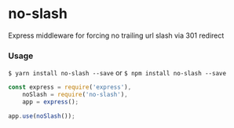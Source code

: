 # no-slash
Express middleware for forcing no trailing url slash via 301 redirect

### Usage

`$ yarn install no-slash --save` or `$ npm install no-slash --save`

```javascript
const express = require('express'),
    noSlash = require('no-slash'),
    app = express();

app.use(noSlash());
```
